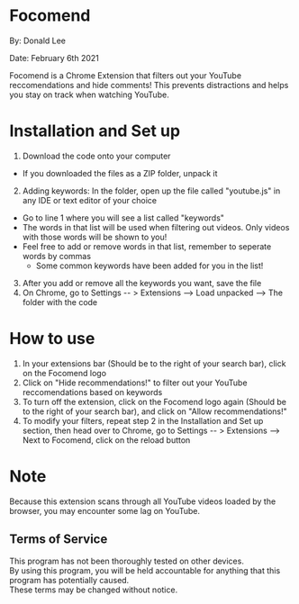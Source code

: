 # Focomend
By: Donald Lee

Date: February 6th 2021

Focomend is a Chrome Extension that filters out your YouTube reccomendations and hide comments! This prevents distractions and helps you stay on track when watching YouTube. 

# Installation and Set up
1. Download the code onto your computer
  - If you downloaded the files as a ZIP folder, unpack it
2. Adding keywords: In the folder, open up the file called "youtube.js" in any IDE or text editor of your choice
  - Go to line 1 where you will see a list called "keywords"
  - The words in that list will be used when filtering out videos. Only videos with those words will be shown to you!
  - Feel free to add or remove words in that list, remember to seperate words by commas
       - Some common keywords have been added for you in the list!
3. After you add or remove all the keywords you want, save the file
4. On Chrome, go to Settings -- > Extensions --> Load unpacked --> The folder with the code

# How to use
1. In your extensions bar (Should be to the right of your search bar), click on the Focomend logo
2. Click on "Hide recommendations!" to filter out your YouTube reccomendations based on keywords
3. To turn off the extension, click on the Focomend logo again (Should be to the right of your search bar), and click on "Allow recommendations!"
4. To modify your filters, repeat step 2 in the Installation and Set up section, then head over to Chrome, go to Settings -- > Extensions --> Next to Focomend, click on the reload button

# Note
Because this extension scans through all YouTube videos loaded by the browser, you may encounter some lag on YouTube.

## Terms of Service 
This program has not been thoroughly tested on other devices. 
</br>By using this program, you will be held accountable for anything that this program has potentially caused. 
</br> These terms may be changed without notice.

